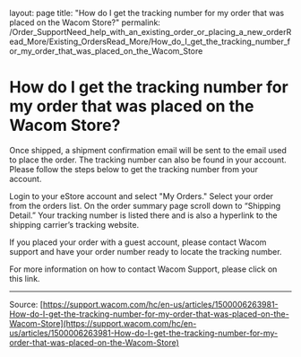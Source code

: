 layout: page
title: "How do I get the tracking number for my order that was placed on the Wacom Store?"
permalink: /Order_SupportNeed_help_with_an_existing_order_or_placing_a_new_orderRead_More/Existing_OrdersRead_More/How_do_I_get_the_tracking_number_for_my_order_that_was_placed_on_the_Wacom_Store

# How do I get the tracking number for my order that was placed on the Wacom Store?

Once shipped, a shipment confirmation email will be sent to the email used to place the order. The tracking number can also be found in your account. Please follow the steps below to get the tracking number from your account.

Login to your eStore account and select "My Orders."
Select your order from the orders list.
On the order summary page scroll down to “Shipping Detail.”
Your tracking number is listed there and is also a hyperlink to the shipping carrier’s tracking website.



If you placed your order with a guest account, please contact Wacom support and have your order number ready to locate the tracking number.


For more information on how to contact Wacom Support, please click on this link.

---
Source: [https://support.wacom.com/hc/en-us/articles/1500006263981-How-do-I-get-the-tracking-number-for-my-order-that-was-placed-on-the-Wacom-Store](https://support.wacom.com/hc/en-us/articles/1500006263981-How-do-I-get-the-tracking-number-for-my-order-that-was-placed-on-the-Wacom-Store)
